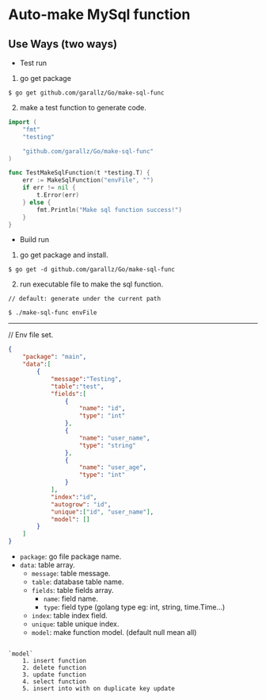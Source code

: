 # Auto-make MySql function

## Use Ways (two ways)
- Test run
1. go get package
```shell
$ go get github.com/garallz/Go/make-sql-func
```

2. make a test function to generate code.
```go
import (
	"fmt"
	"testing"

	"github.com/garallz/Go/make-sql-func"
)

func TestMakeSqlFunction(t *testing.T) {
	err := MakeSqlFunction("envFile", "")
	if err != nil {
		t.Error(err)
	} else {
		fmt.Println("Make sql function success!")
	}
}
```

- Build run
1. go get package and install.
```shell
$ go get -d github.com/garallz/Go/make-sql-func
```

2. run executable file to make the sql function.
```shell
// default: generate under the current path

$ ./make-sql-func envFile
```

-----------------------------------------------------------------------------
// Env file set.
```json
{
  	"package": "main",
  	"data":[
	    {
	  		"message":"Testing",
	      	"table":"test",
	      	"fields":[
		        {
		          	"name": "id",
		          	"type": "int"
		        },
		        {
		          	"name": "user_name",
		          	"type": "string"
		        },
		        {
		          	"name": "user_age",
		          	"type": "int"
		        }
	      	],
	      	"index":"id",
			"autogrow": "id",
			"unique":["id", "user_name"],
	      	"model": []
	    }
  	]
}
```

- `package`: go file package name.
- `data`: table array.
    - `message`: table message.
    - `table`: database table name.
    - `fields`: table fields array.
        - `name`: field name.
        - `type`: field type (golang type eg: int, string, time.Time...)
    - `index`: table index field.
	- `unique`: table unique index.
    - `model`: make function model. (default null mean all)

```

`model`
	1. insert function
	2. delete function
	3. update function
	4. select function
	5. insert into with on duplicate key update
```